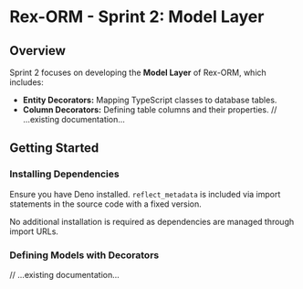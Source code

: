 # Rex-ORM - Sprint 2: Model Layer

## Overview

Sprint 2 focuses on developing the **Model Layer** of Rex-ORM, which includes:

- **Entity Decorators:** Mapping TypeScript classes to database tables.
- **Column Decorators:** Defining table columns and their properties.
// ...existing documentation...

## Getting Started

### Installing Dependencies

Ensure you have Deno installed. `reflect_metadata` is included via import statements in the source code with a fixed version.

No additional installation is required as dependencies are managed through import URLs.

### Defining Models with Decorators

// ...existing documentation...
